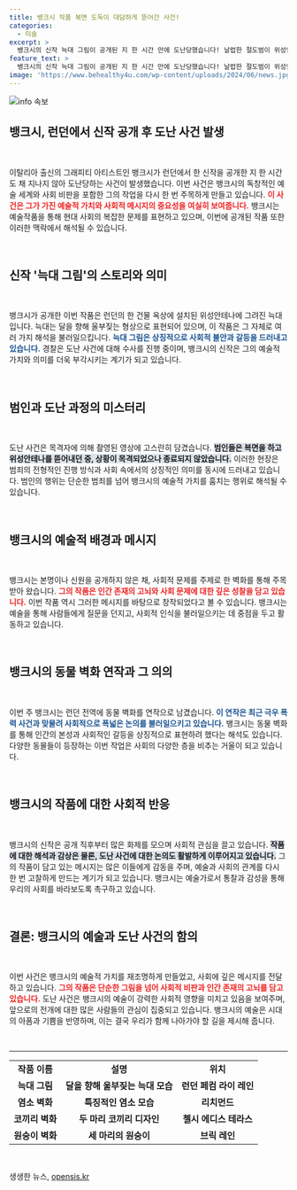 ```yaml
---
title: 뱅크시 작품 복면 도둑이 대담하게 뜯어간 사건!
categories:
  - 미술
excerpt: >
  뱅크시의 신작 늑대 그림이 공개된 지 한 시간 만에 도난당했습니다! 날렵한 절도범이 위성안테나에서 그의 작품을 뜯어내는 현장이 포착됐는데, 경찰이 수사에 나섰습니다. 이번 작품은 영국 사회에 대한 뱅크시의 메시지를 담고 있을까요? 클릭해서 자세히 알아보세요!
feature_text: >
  뱅크시의 신작 늑대 그림이 공개된 지 한 시간 만에 도난당했습니다! 날렵한 절도범이 위성안테나에서 그의 작품을 뜯어내는 현장이 포착됐는데, 경찰이 수사에 나섰습니다. 이번 작품은 영국 사회에 대한 뱅크시의 메시지를 담고 있을까요? 클릭해서 자세히 알아보세요!
image: 'https://www.behealthy4u.com/wp-content/uploads/2024/06/news.jpg'
---
```


<p><img src="https://www.behealthy4u.com/wp-content/uploads/2024/06/news.jpg" alt="info 속보" /></p>

<h2 data-ke-size="size26">뱅크시, 런던에서 신작 공개 후 도난 사건 발생</h2>

<p data-ke-size="size16">&nbsp;</p>

<p>이탈리아 출신의 그래피티 아티스트인 뱅크시가 런던에서 한 신작을 공개한 지 한 시간도 채 지나지 않아 도난당하는 사건이 발생했습니다. 이번 사건은 뱅크시의 독창적인 예술 세계와 사회 비판을 포함한 그의 작업을 다시 한 번 주목하게 만들고 있습니다. <b><span style="color: #ee2323;">이 사건은 그가 가진 예술적 가치와 사회적 메시지의 중요성을 여실히 보여줍니다.</span></b> 뱅크시는 예술작품을 통해 현대 사회의 복잡한 문제를 표현하고 있으며, 이번에 공개된 작품 또한 이러한 맥락에서 해석될 수 있습니다.</p>

<p data-ke-size="size16">&nbsp;</p>

<h2 data-ke-size="size26">신작 '늑대 그림'의 스토리와 의미</h2>

<p data-ke-size="size16">&nbsp;</p>

<p>뱅크시가 공개한 이번 작품은 런던의 한 건물 옥상에 설치된 위성안테나에 그려진 늑대입니다. 늑대는 달을 향해 울부짖는 형상으로 표현되어 있으며, 이 작품은 그 자체로 여러 가지 해석을 불러일으킵니다. <b><span style="color: #1a5490;">늑대 그림은 상징적으로 사회적 불안과 갈등을 드러내고 있습니다.</span></b> 경찰은 도난 사건에 대해 수사를 진행 중이며, 뱅크시의 신작은 그의 예술적 가치와 의미를 더욱 부각시키는 계기가 되고 있습니다.</p>

<p data-ke-size="size16">&nbsp;</p>

<h2 data-ke-size="size26">범인과 도난 과정의 미스터리</h2>

<p data-ke-size="size16">&nbsp;</p>

<p>도난 사건은 목격자에 의해 촬영된 영상에 고스란히 담겼습니다. <b><span style="background-color: #21538527;">범인들은 복면을 하고 위성안테나를 뜯어내던 중, 상황이 목격되었으나 종료되지 않았습니다.</span></b> 이러한 현장은 범죄의 전형적인 진행 방식과 사회 속에서의 상징적인 의미를 동시에 드러내고 있습니다. 범인의 행위는 단순한 범죄를 넘어 뱅크시의 예술적 가치를 훔치는 행위로 해석될 수 있습니다.</p>

<p data-ke-size="size16">&nbsp;</p>

<h2 data-ke-size="size26">뱅크시의 예술적 배경과 메시지</h2>

<p data-ke-size="size16">&nbsp;</p>

<p>뱅크시는 본명이나 신원을 공개하지 않은 채, 사회적 문제를 주제로 한 벽화를 통해 주목받아 왔습니다. <b><span style="color: #ee2323;">그의 작품은 인간 존재의 고뇌와 사회 문제에 대한 깊은 성찰을 담고 있습니다.</span></b> 이번 작품 역시 그러한 메시지를 바탕으로 창작되었다고 볼 수 있습니다. 뱅크시는 예술을 통해 사람들에게 질문을 던지고, 사회적 인식을 불러일으키는 데 중점을 두고 활동하고 있습니다.</p>

<p data-ke-size="size16">&nbsp;</p>

<h2 data-ke-size="size26">뱅크시의 동물 벽화 연작과 그 의의</h2>

<p data-ke-size="size16">&nbsp;</p>

<p>이번 주 뱅크시는 런던 전역에 동물 벽화를 연작으로 남겼습니다. <b><span style="color: #1a5490;">이 연작은 최근 극우 폭력 사건과 맞물려 사회적으로 폭넓은 논의를 불러일으키고 있습니다.</span></b> 뱅크시는 동물 벽화를 통해 인간의 본성과 사회적인 갈등을 상징적으로 표현하려 했다는 해석도 있습니다. 다양한 동물들이 등장하는 이번 작업은 사회의 다양한 층을 비추는 거울이 되고 있습니다.</p>

<p data-ke-size="size16">&nbsp;</p>

<h2 data-ke-size="size26">뱅크시의 작품에 대한 사회적 반응</h2>

<p data-ke-size="size16">&nbsp;</p>

<p>뱅크시의 신작은 공개 직후부터 많은 화제를 모으며 사회적 관심을 끌고 있습니다. <b><span style="background-color: #21538527;">작품에 대한 해석과 감상은 물론, 도난 사건에 대한 논의도 활발하게 이루어지고 있습니다.</span></b> 그의 작품이 담고 있는 메시지는 많은 이들에게 감동을 주며, 예술과 사회의 관계를 다시 한 번 고찰하게 만드는 계기가 되고 있습니다. 뱅크시는 예술가로서 통찰과 감성을 통해 우리의 사회를 바라보도록 촉구하고 있습니다.</p>

<p data-ke-size="size16">&nbsp;</p>

<h2 data-ke-size="size26">결론: 뱅크시의 예술과 도난 사건의 함의</h2>

<p data-ke-size="size16">&nbsp;</p>

<p>이번 사건은 뱅크시의 예술적 가치를 재조명하게 만들었고, 사회에 깊은 메시지를 전달하고 있습니다. <b><span style="color: #ee2323;">그의 작품은 단순한 그림을 넘어 사회적 비판과 인간 존재의 고뇌를 담고 있습니다.</span></b> 도난 사건은 뱅크시의 예술이 강력한 사회적 영향을 미치고 있음을 보여주며, 앞으로의 전개에 대한 많은 사람들의 관심이 집중되고 있습니다. 뱅크시의 예술은 시대의 아픔과 기쁨을 반영하며, 이는 결국 우리가 함께 나아가야 할 길을 제시해 줍니다.</p>

<p data-ke-size="size16">&nbsp;</p>

<hr>

<table style="width: 100%;">
  <tr>
    <td style="text-align: center; height: 17px;"><b>작품 이름</b></td>
    <td style="text-align: center; height: 17px;"><b>설명</b></td>
    <td style="text-align: center; height: 17px;"><b>위치</b></td>
  </tr>
  <tr>
    <td style="text-align: center; height: 17px;"><b>늑대 그림</b></td>
    <td style="text-align: center; height: 17px;"><b>달을 향해 울부짖는 늑대 모습</b></td>
    <td style="text-align: center; height: 17px;"><b>런던 페컴 라이 레인</b></td>
  </tr>
  <tr>
    <td style="text-align: center; height: 17px;"><b>염소 벽화</b></td>
    <td style="text-align: center; height: 17px;"><b>특징적인 염소 모습</b></td>
    <td style="text-align: center; height: 17px;"><b>리치먼드</b></td>
  </tr>
  <tr>
    <td style="text-align: center; height: 17px;"><b>코끼리 벽화</b></td>
    <td style="text-align: center; height: 17px;"><b>두 마리 코끼리 디자인</b></td>
    <td style="text-align: center; height: 17px;"><b>첼시 에디스 테라스</b></td>
  </tr>
  <tr>
    <td style="text-align: center; height: 17px;"><b>원숭이 벽화</b></td>
    <td style="text-align: center; height: 17px;"><b>세 마리의 원숭이</b></td>
    <td style="text-align: center; height: 17px;"><b>브릭 레인</b></td>
  </tr>
</table>

<p data-ke-size="size16">&nbsp;</p>
생생한 뉴스, <a href="https://opensis.kr" rel="dofollow">opensis.kr</a>


